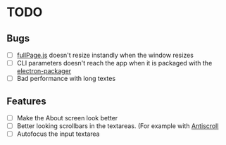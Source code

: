 # TODO

## Bugs
* [ ] [fullPage.js](https://github.com/alvarotrigo/fullPage.js/) doesn't resize instandly when the window resizes
* [ ] CLI parameters doesn't reach the app when it is packaged with the [electron-packager](https://github.com/electron-userland/electron-packager)
* [ ] Bad performance with long textes

## Features
* [ ] Make the About screen look better
* [ ] Better looking scrollbars in the textareas. (For example with [Antiscroll](https://github.com/Automattic/antiscroll)
* [ ] Autofocus the input textarea
